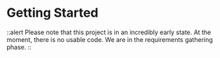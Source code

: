 # Getting Started

::alert
Please note that this project is in an incredibly early state. At the moment, there is no usable code. We are in the requirements gathering phase.
::